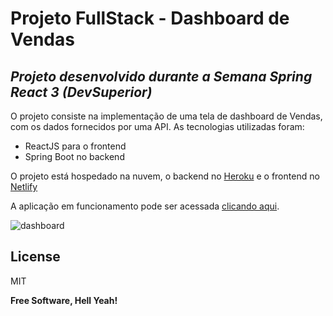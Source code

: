 # Projeto FullStack - Dashboard de Vendas

## _Projeto desenvolvido durante a Semana Spring React 3 (DevSuperior)_

O projeto consiste na implementação de uma tela de dashboard de Vendas, com os dados fornecidos por uma API. As tecnologias utilizadas foram:

- ReactJS para o frontend
- Spring Boot no backend

O projeto está hospedado na nuvem, o backend no [Heroku](https://www.heroku.com/) e o frontend no [Netlify](https://www.netlify.com/)

A aplicação em funcionamento pode ser acessada [clicando aqui](https://devsales-dashboard.netlify.app/).

![dashboard](https://github.com/tassisfernando/sds3-project/blob/master/dashboard.png?raw=true)

## License

MIT

**Free Software, Hell Yeah!**
